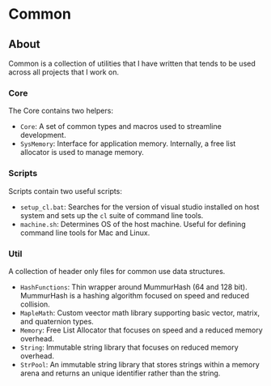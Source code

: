 # Common

## About

Common is a collection of utilities that I have written that tends to be used across all projects that I work on.

### Core

The Core contains two helpers:
- `Core`: A set of common types and macros used to streamline development.
- `SysMemory`: Interface for application memory. Internally, a free list allocator is used to manage memory.

### Scripts

Scripts contain two useful scripts:
- `setup_cl.bat`: Searches for the version of visual studio installed on host system and sets up the `cl` suite of command line tools.
- `machine.sh`: Determines OS of the host machine. Useful for defining command line tools for Mac and Linux.

### Util

A collection of header only files for common use data structures. 
- `HashFunctions`: Thin wrapper around MummurHash (64 and 128 bit). MummurHash is a hashing algorithm focused on speed and reduced collision.
- `MapleMath`: Custom veector math library supporting basic vector, matrix, and quaternion types.
- `Memory`: Free List Allocator that focuses on speed and a reduced memory overhead.
- `String`: Immutable string library that focuses on reduced memory overhead.
- `StrPool`: An immutable string library that stores strings within a memory arena and returns an unique identifier rather than the string.
